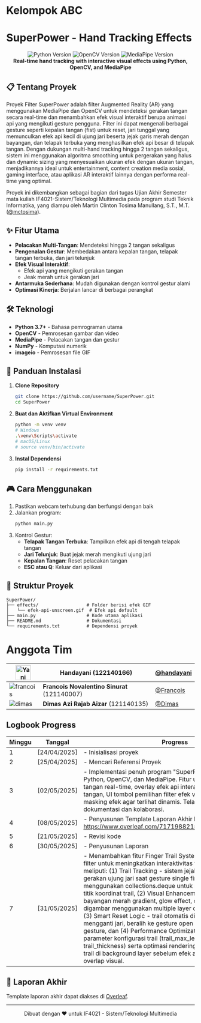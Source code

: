 # Kelompok ABC
# SuperPower - Hand Tracking Effects

<div align="center">
  <img src="https://img.shields.io/badge/Python-3.7+-blue.svg" alt="Python Version">
  <img src="https://img.shields.io/badge/OpenCV-4.5+-green.svg" alt="OpenCV Version">
  <img src="https://img.shields.io/badge/MediaPipe-0.10+-orange.svg" alt="MediaPipe Version">
  <br>
  <b>Real-time hand tracking with interactive visual effects using Python, OpenCV, and MediaPipe</b>
</div>

## 📋 Tentang Proyek

Proyek Filter SuperPower adalah filter Augmented Reality (AR) yang menggunakan MediaPipe dan OpenCV untuk mendeteksi gerakan tangan secara real-time dan menambahkan efek visual interaktif berupa animasi api yang mengikuti gesture pengguna. Filter ini dapat mengenali berbagai gesture seperti kepalan tangan (fist) untuk reset, jari tunggal yang memunculkan efek api kecil di ujung jari beserta jejak garis merah dengan bayangan, dan telapak terbuka yang menghasilkan efek api besar di telapak tangan. Dengan dukungan multi-hand tracking hingga 2 tangan sekaligus, sistem ini menggunakan algoritma smoothing untuk pergerakan yang halus dan dynamic sizing yang menyesuaikan ukuran efek dengan ukuran tangan, menjadikannya ideal untuk entertainment, content creation media sosial, gaming interface, atau aplikasi AR interaktif lainnya dengan performa real-time yang optimal.

Proyek ini dikembangkan sebagai bagian dari tugas Ujian Akhir Semester mata kuliah IF4021-Sistem/Teknologi Multimedia pada program studi Teknik Informatika, yang diampu oleh Martin Clinton Tosima Manullang, S.T., M.T. ([@mctosima](https://github.com/mctosima)).

## ✨ Fitur Utama

- **Pelacakan Multi-Tangan**: Mendeteksi hingga 2 tangan sekaligus
- **Pengenalan Gestur**: Membedakan antara kepalan tangan, telapak tangan terbuka, dan jari telunjuk
- **Efek Visual Interaktif**:
  - Efek api yang mengikuti gerakan tangan
  - Jeak merah untuk gerakan jari
- **Antarmuka Sederhana**: Mudah digunakan dengan kontrol gestur alami
- **Optimasi Kinerja**: Berjalan lancar di berbagai perangkat

## 🛠️ Teknologi

- **Python 3.7+** - Bahasa pemrograman utama
- **OpenCV** - Pemrosesan gambar dan video
- **MediaPipe** - Pelacakan tangan dan gestur
- **NumPy** - Komputasi numerik
- **imageio** - Pemrosesan file GIF

## 🚀 Panduan Instalasi

1. **Clone Repository**
   ```bash
   git clone https://github.com/username/SuperPower.git
   cd SuperPower
   ```

2. **Buat dan Aktifkan Virtual Environment**
   ```bash
   python -m venv venv
   # Windows
   .\venv\Scripts\activate
   # macOS/Linux
   # source venv/bin/activate
   ```

3. **Instal Dependensi**
   ```bash
   pip install -r requirements.txt
   ```

## 🎮 Cara Menggunakan

1. Pastikan webcam terhubung dan berfungsi dengan baik
2. Jalankan program:
   ```bash
   python main.py
   ```
3. Kontrol Gestur:
   - **Telapak Tangan Terbuka**: Tampilkan efek api di tengah telapak tangan
   - **Jari Telunjuk**: Buat jejak merah mengikuti ujung jari
   - **Kepalan Tangan**: Reset pelacakan tangan
   - **ESC atau Q**: Keluar dari aplikasi

## 📁 Struktur Proyek

```
SuperPower/
├── effects/                  # Folder berisi efek GIF
│   └── efek-api-unscreen.gif  # Efek api default
├── main.py                   # Kode utama aplikasi
├── README.md                 # Dokumentasi
└── requirements.txt          # Dependensi proyek
```


# Anggota Tim
<img src="https://ik.imagekit.io/fliiaytbv/Cuplikan%20layar%202025-05-08%20111417.png?updatedAt=1746678657462" alt="Yani" width="40"/> | **Handayani** (122140166) | [@handayani](https://github.com/han5474ni) |
|------------------------------------|----------------------------------|--------------------------------------|
| ![francois](https://via.placeholder.com/60/FF0000/FFFFFF?text=Photo) | **Francois Novalentino Sinurat** (121140007) | [@Francois](https://github.com/FrancoisSinurat) |
| ![dimas](https://via.placeholder.com/60/CCCCCC/000000?text=Icon) | **Dimas Azi Rajab Aizar** (121140135) | [@Dimas](https://github.com/DimasAzi24) |

## Logbook Progress

| Minggu | Tanggal       | Progress |
|--------|---------------|----------|
| 1      | [24/04/2025]  | - Inisialisasi proyek |
| 2      | [25/04/2025]  | - Mencari Referensi Proyek |
| 3      | [02/05/2025]  | - Implementasi penuh program "SuperPower" menggunakan Python, OpenCV, dan MediaPipe. Fitur utama meliputi: deteksi tangan real-time, overlay efek api interaktif pada jari dan telapak tangan, UI tombol pemilihan filter efek video, serta rotasi dan masking efek agar terlihat dinamis. Telah dipush ke GitHub untuk dokumentasi dan kolaborasi. |
| 4      | [08/05/2025]  | - Penyusunan Template Laporan Akhir link: https://www.overleaf.com/7171988215mcwqvnjyscxm#abf677 |
| 5      | [21/05/2025]  | - Revisi kode |
| 6      | [30/05/2025]  | - Penyusunan Laporan |
| 7      | [31/05/2025]  | - Menambahkan fitur Finger Trail System pada hand tracking filter untuk meningkatkan interaktivitas visual. Implementasi meliputi: (1) Trail Tracking - sistem jejak garis yang mengikuti gerakan ujung jari saat gesture single finger aktif dengan menggunakan collections.deque untuk menyimpan maksimal 30 titik koordinat trail, (2) Visual Enhancement - trail dengan efek bayangan merah gradient, glow effect, dan fade transition yang digambar menggunakan multiple layer dengan shadow offset, (3) Smart Reset Logic - trail otomatis direset saat user mengganti jari, beralih ke gesture open hand, atau membuat fist gesture, dan (4) Performance Optimization - menambahkan parameter konfigurasi trail (trail_max_length, trail_min_distance, trail_thickness) serta optimasi rendering dengan menggambar trail di background layer sebelum efek api untuk mencegah overlap visual.|

## 📝 Laporan Akhir

Template laporan akhir dapat diakses di [Overleaf](https://www.overleaf.com/7171988215mcwqvnjyscxm#abf677).

---
<div align="center">
  Dibuat dengan ❤️ untuk IF4021 - Sistem/Teknologi Multimedia
</div>

